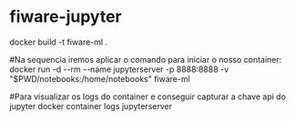 # fiware-jupyter

docker build -t fiware-ml .

#Na sequencia iremos aplicar o comando para iniciar o nosso container:
docker run -d --rm --name jupyterserver -p 8888:8888 -v "$PWD/notebooks:/home/notebooks" fiware-ml


#Para visualizar os logs do container e conseguir capturar a chave api do jupyter
docker container logs jupyterserver
